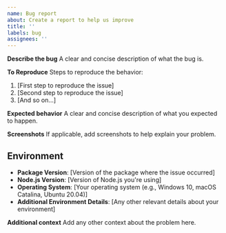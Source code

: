 ```yaml
---
name: Bug report
about: Create a report to help us improve
title: ''
labels: bug
assignees: ''
---
```


**Describe the bug**
A clear and concise description of what the bug is.

**To Reproduce**
Steps to reproduce the behavior:

1. [First step to reproduce the issue]
2. [Second step to reproduce the issue]
3. [And so on...]

**Expected behavior**
A clear and concise description of what you expected to happen.

**Screenshots**
If applicable, add screenshots to help explain your problem.

## Environment

- **Package Version**: [Version of the package where the issue occurred]
- **Node.js Version**: [Version of Node.js you're using]
- **Operating System**: [Your operating system (e.g., Windows 10, macOS Catalina, Ubuntu 20.04)]
- **Additional Environment Details**: [Any other relevant details about your environment]

**Additional context**
Add any other context about the problem here.
